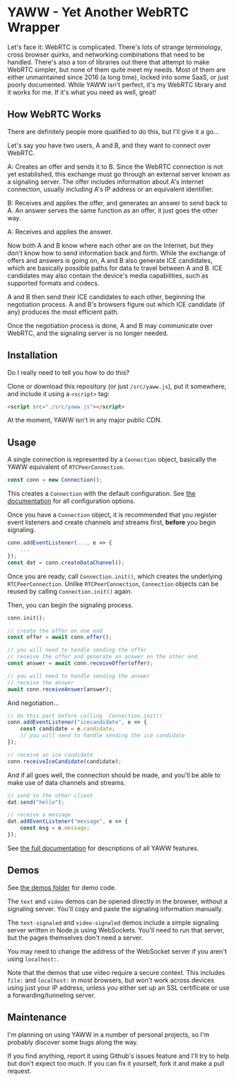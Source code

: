 # YAWW - Yet Another WebRTC Wrapper
Let's face it: WebRTC is complicated. There's lots of strange terminology, cross browser quirks, and networking combinations that need to be handled. There's also a ton of libraries out there that attempt to make WebRTC simpler, but none of them quite meet my needs. Most of them are either unmaintained since 2016 (a long time), locked into some SaaS, or just poorly documented. While YAWW isn't perfect, it's my WebRTC library and it works for me. If it's what you need as well, great!

## How WebRTC Works
There are definitely people more qualified to do this, but I'll give it a go...

Let's say you have two users, A and B, and they want to connect over WebRTC.

A: Creates an offer and sends it to B. Since the WebRTC connection is not yet established, this exchange must go through an external server known as a signaling server. The offer includes information about A's internet connection, usually including A's IP address or an equivalent identifier.

B: Receives and applies the offer, and generates an answer to send back to A. An answer serves the same function as an offer, it just goes the other way.

A: Receives and applies the answer.

Now both A and B know where each other are on the Internet, but they don't know how to send information back and forth. While the exchange of offers and answers is going on, A and B also generate ICE candidates, which are basically possible paths for data to travel between A and B. ICE candidates may also contain the device's media capabilities, such as supported formats and codecs.

A and B then send their ICE candidates to each other, beginning the negotiation process. A and B's browsers figure out which ICE candidate (if any) produces the most efficient path.

Once the negotiation process is done, A and B may communicate over WebRTC, and the signaling server is no longer needed.

## Installation
Do I really need to tell you how to do this?

Clone or download this repository (or just `/src/yaww.js`), put it somewhere, and include it using a `<script>` tag:
```html
<script src="./src/yaww.js"></script>
```

At the moment, YAWW isn't in any major public CDN.

## Usage
A single connection is represented by a `Connection` object, basically the YAWW equivalent of `RTCPeerConnection`.
```js
const conn = new Connection();
```
This creates a `Connection` with the default configuration. See [the documentation](https://github.com/kyleplo/yaww/wiki/Connection) for all configuration options.

Once you have a `Connection` object, it is recommended that you register event listeners and create channels and streams first, **before** you begin signaling.
```js
conn.addEventListener(..., e => {
    ...
});
const dat = conn.createDataChannel();
```

Once you are ready, call `Connection.init()`, which creates the underlying `RTCPeerConnection`. Unlike `RTCPeerConnection`, `Connection` objects can be reused by calling `Connection.init()` again.

Then, you can begin the signaling process.
```js
conn.init();

// create the offer on one end
const offer = await conn.offer();

// you will need to handle sending the offer
// receive the offer and generate an answer on the other end
const answer = await conn.receiveOffer(offer);

// you will need to handle sending the answer
// receive the answer
await conn.receiveAnswer(answer);
```
And negotiation...
```js
// do this part before calling `Connection.init()`
conn.addEventListener("icecandidate", e => {
    const candidate = e.candidate;
    // you will need to handle sending the ice candidate
});

// receive an ice candidate
conn.receiveIceCandidate(candidate);
```
And if all goes well, the connection should be made, and you'll be able to make use of data channels and streams.
```js
// send to the other client
dat.send("hello");

// receive a message
dat.addEventListener("message", e => {
    const msg = e.message;
});
```
See [the full documentation](https://github.com/kyleplo/yaww/wiki/Connection) for descriptions of all YAWW features.

## Demos
See [the demos folder](https://github.com/kyleplo/yaww/tree/main/demos) for demo code.

The `text` and `video` demos can be opened directly in the browser, without a signaling server. You'll copy and paste the signaling information manually.

The `text-signaled` and `video-signaled` demos include a simple signaling server written in Node.js using WebSockets. You'll need to run that server, but the pages themselves don't need a server.

You may need to change the address of the WebSocket server if you aren't using `localhost:`.

Note that the demos that use video require a secure context. This includes `file:` and `localhost:` in most browsers, but won't work across devices using just your IP address, unless you either set up an SSL certificate or use a forwarding/tunneling server.

## Maintenance
I'm planning on using YAWW in a number of personal projects, so I'm probably discover some bugs along the way.

If you find anything, report it using Github's issues feature and I'll try to help but don't expect too much. If you can fix it yourself, fork it and make a pull request.